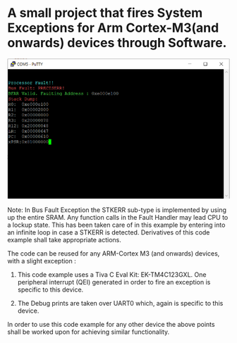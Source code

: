 <h1> A small project that fires System Exceptions for Arm Cortex-M3(and onwards) devices through Software. </h1> 


![Terminal](https://github.com/pran005/Arm-Cortex-M-Baremetal/blob/master/Cortex_M_faults/Terminal.PNG)


Note: In Bus Fault Exception the STKERR sub-type is implemented by using up the entire SRAM. Any function calls in the Fault Handler may lead CPU to a lockup state.
      This has been taken care of in this example by entering into an infinite loop in case a STKERR is detected. Derivatives of this code example shall take appropriate actions. 
      
The code can be reused for any ARM-Cortex M3 (and onwards) devices, with a slight exception : 
  
  1. This code example uses a Tiva C Eval Kit: EK-TM4C123GXL. 
     One peripheral interrupt (QEI) generated in order to fire an exception is specific to this device. 
  
  2. The Debug prints are taken over UART0 which, again is specific to this device. 
  
In order to use this code example for any other device the above points shall be worked upon for achieving similar functionality. 

     
